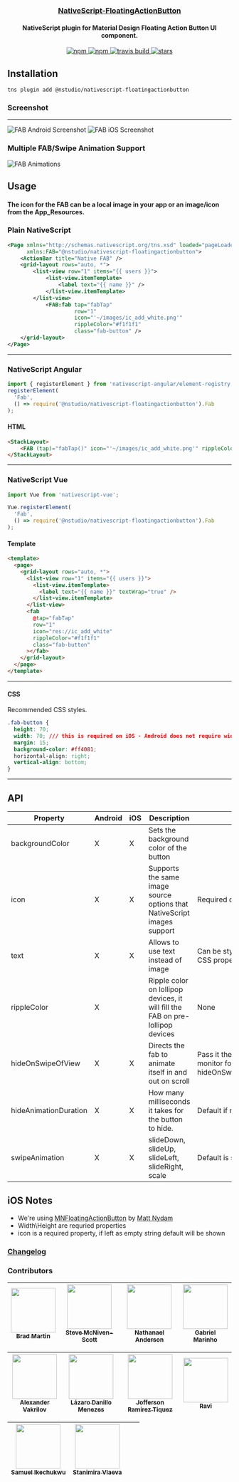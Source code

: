 <a align="center" href="https://www.npmjs.com/package/nativescript-floatingactionbutton">
    <h3 align="center">NativeScript-FloatingActionButton</h3>
</a>
<h4 align="center">NativeScript plugin for Material Design Floating Action Button UI component.</h4>

<p align="center">
 <a href="https://www.npmjs.com/package/@nstudio/nativescript-floatingactionbutton">
        <img src="https://img.shields.io/npm/v/@nstudio/nativescript-floatingactionbutton.svg" alt="npm">
    </a>
    <a href="https://www.npmjs.com/package/@nstudio/nativescript-floatingactionbutton">
        <img src="https://img.shields.io/npm/dt/@nstudio/nativescript-floatingactionbutton.svg?label=npm%20downloads" alt="npm">
    </a>
     <a href="https://travis-ci.org/nstudio/nativescript-floatingactionbutton">
        <img src="https://travis-ci.org/nstudio/nativescript-floatingactionbutton.svg?branch=master" alt="travis build">
    </a>
    <a href="https://github.com/nstudio/nativescript-floatingactionbutton/stargazers">
        <img src="https://img.shields.io/github/stars/nstudio/nativescript-floatingactionbutton.svg" alt="stars">
    </a>
</p>

## Installation

`tns plugin add @nstudio/nativescript-floatingactionbutton`

### Screenshot

---

![FAB Android Screenshot](screens/android.png)
![FAB iOS Screenshot](screens/ios.png)

### Multiple FAB/Swipe Animation Support

![FAB Animations](screens/animations.gif)

## Usage

<h4>The icon for the FAB can be a local image in your app or an image/icon from the App_Resources.</h4>

### Plain NativeScript

```xml
<Page xmlns="http://schemas.nativescript.org/tns.xsd" loaded="pageLoaded"
      xmlns:FAB="@nstudio/nativescript-floatingactionbutton">
    <ActionBar title="Native FAB" />
    <grid-layout rows="auto, *">
        <list-view row="1" items="{{ users }}">
            <list-view.itemTemplate>
                <label text="{{ name }}" />
            </list-view.itemTemplate>
        </list-view>
            <FAB:fab tap="fabTap"
                     row="1"
                     icon="'~/images/ic_add_white.png'"
                     rippleColor="#f1f1f1"
                     class="fab-button" />
    </grid-layout>
</Page>
```

---

### NativeScript Angular

```typescript
import { registerElement } from 'nativescript-angular/element-registry';
registerElement(
  'Fab',
  () => require('@nstudio/nativescript-floatingactionbutton').Fab
);
```

#### HTML

```HTML
<StackLayout>
    <FAB (tap)="fabTap()" icon="'~/images/ic_add_white.png'" rippleColor="#f1f1f1" class="fab-button"></FAB>
</StackLayout>
```

---

### NativeScript Vue

```javascript
import Vue from 'nativescript-vue';

Vue.registerElement(
  'Fab',
  () => require('@nstudio/nativescript-floatingactionbutton').Fab
);
```

#### Template

```html
<template>
  <page>
    <grid-layout rows="auto, *">
      <list-view row="1" items="{{ users }}">
        <list-view.itemTemplate>
          <label text="{{ name }}" textWrap="true" />
        </list-view.itemTemplate>
      </list-view>
      <fab
        @tap="fabTap"
        row="1"
        icon="res://ic_add_white"
        rippleColor="#f1f1f1"
        class="fab-button"
      ></fab>
    </grid-layout>
  </page>
</template>
```

---

#### CSS

Recommended CSS styles.

```css
.fab-button {
  height: 70;
  width: 70; /// this is required on iOS - Android does not require width so you might need to adjust styles
  margin: 15;
  background-color: #ff4081;
  horizontal-align: right;
  vertical-align: bottom;
}
```

---

## API

| Property              | Android | iOS | Description                                                                    | Note                                                                                                 |
| --------------------- | ------- | --- | ------------------------------------------------------------------------------ | ---------------------------------------------------------------------------------------------------- |
| backgroundColor       | X       | X   | Sets the background color of the button                                        |
| icon                  | X       | X   | Supports the same image source options that NativeScript images support        | Required on android                                                                                  |
| text                  | X       | X   | Allows to use text instead of image                                            | Can be styled with `font-*` and `color` CSS properties                                               |
| rippleColor           | X       |     | Ripple color on lollipop devices, it will fill the FAB on pre-lollipop devices | None                                                                                                 |
| hideOnSwipeOfView     | X       | X   | Directs the fab to animate itself in and out on scroll                         | Pass it the name of the view to monitor for a scroll event example: hideOnSwipeOfView="userListView" |
| hideAnimationDuration | X       | X   | How many milliseconds it takes for the button to hide.                         | Default if not set: 300ms                                                                            |
| swipeAnimation        | X       | X   | slideDown, slideUp, slideLeft, slideRight, scale                               | Default is slideDown                                                                                 |

## iOS Notes

- We're using [MNFloatingActionButton](http://cocoapods.org/pods/MNFloatingActionButton) by [Matt Nydam](https://github.com/mattnydam)
- Width\Height are requried properties
- icon is a required property, if left as empty string default will be shown

### [Changelog](./CHANGELOG.md)

### Contributors

<!-- ALL-CONTRIBUTORS-LIST:START - Do not remove or modify this section -->

| [<img src="https://avatars1.githubusercontent.com/u/6006148?s=100&v=4" width="100px;"/><br /><sub>Brad Martin</sub>](https://github.com/bradmartin) | [<img src="https://avatars1.githubusercontent.com/u/1542376?s=100&v=4" width="100px;"/><br /><sub>Steve McNiven-Scott</sub>](https://github.com/sitefinitysteve) | [<img src="https://avatars3.githubusercontent.com/u/850871?s=100&v=4" width="100px;"/><br /><sub>Nathanael Anderson</sub>](https://github.com/NathanaelA) | [<img src="https://avatars3.githubusercontent.com/u/1100522?s=100&v=4" width="100px;"/><br /><sub>Gabriel Marinho</sub>](https://github.com/gabrielbiga) |
| --------------------------------------------------------------------------------------------------------------------------------------------------- | ---------------------------------------------------------------------------------------------------------------------------------------------------------------- | --------------------------------------------------------------------------------------------------------------------------------------------------------- | -------------------------------------------------------------------------------------------------------------------------------------------------------- |


| [<img src="https://avatars1.githubusercontent.com/u/4092076?s=100&v=4" width="100px;"/><br /><sub>Alexander Vakrilov</sub>](https://github.com/vakrilov) | [<img src="https://avatars1.githubusercontent.com/u/8123916?s=100&v=4" width="100px;"/><br /><sub>Lázaro Danillo Menezes</sub>](https://github.com/lazaromenezes) | [<img src="https://avatars0.githubusercontent.com/u/8638243?s=100&v=4" width="100px;"/><br /><sub>Jofferson Ramirez Tiquez</sub>](https://github.com/jofftiquez) | [<img src="https://avatars3.githubusercontent.com/u/9256365?s=100&v=4" width="100px;"/><br /><sub>Ravi</sub>](https://github.com/dlucidone) |
| -------------------------------------------------------------------------------------------------------------------------------------------------------- | ----------------------------------------------------------------------------------------------------------------------------------------------------------------- | ---------------------------------------------------------------------------------------------------------------------------------------------------------------- | ------------------------------------------------------------------------------------------------------------------------------------------- |


| [<img src="https://avatars3.githubusercontent.com/u/13824510?s=100&v=4" width="100px;"/><br /><sub>Samuel Ikechukwu</sub>](https://github.com/holymp2006) | [<img src="https://avatars2.githubusercontent.com/u/7893485?s=100&v=4" width="100px;"/><br /><sub>Stanimira Vlaeva</sub>](https://github.com/sis0k0) |     |     |
| --------------------------------------------------------------------------------------------------------------------------------------------------------- | ---------------------------------------------------------------------------------------------------------------------------------------------------- | --- | --- |


<!-- ALL-CONTRIBUTORS-LIST:END -->
